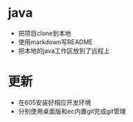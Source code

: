 # java
* 把项目clone到本地
* 使用markdown写README
* 把本地的java工作区放到了远程上

# 更新
* 在605安装好相应开发环境
* 分别使用桌面版和ec内置git完成git管理

